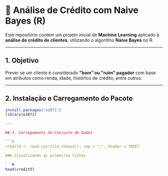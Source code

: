 # 🏦 Análise de Crédito com Naive Bayes (R)

Este repositório contém um projeto inicial de **Machine Learning** aplicado à **análise de crédito de clientes**, utilizando o algoritmo **Naive Bayes** no R.

---

## 1. Objetivo

Prever se um cliente é considerado **"bom" ou "ruim" pagador** com base em atributos como renda, idade, histórico de crédito, entre outros.

---

## 2. Instalação e Carregamento do Pacote

```R
install.packages("e1071")
library(e1071)

---

## 3. Carregamento do Conjunto de Dados

```R
creditO <- read.csv(file.choose(), sep = ",", header = TRUE)

### Visualizando as primeiras linhas

```R
head(creditO)





